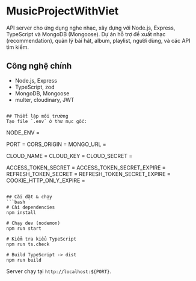 # MusicProjectWithViet

API server cho ứng dụng nghe nhạc, xây dựng với Node.js, Express, TypeScript và MongoDB (Mongoose). Dự án hỗ trợ đề xuất nhạc (recommendation), quản lý bài hát, album, playlist, người dùng, và các API tìm kiếm.

## Công nghệ chính
- Node.js, Express 
- TypeScript, zod
- MongoDB, Mongoose
- multer, cloudinary, JWT

```

## Thiết lập môi trường
Tạo file `.env` ở thư mục gốc:
```
NODE_ENV = 

PORT = 
CORS_ORIGIN = 
MONGO_URL = 

CLOUD_NAME = 
CLOUD_KEY = 
CLOUD_SECRET = 

ACCESS_TOKEN_SECRET =
ACCESS_TOKEN_SECRET_EXPIRE = 
REFRESH_TOKEN_SECRET =
REFRESH_TOKEN_SECRET_EXPIRE = 
COOKIE_HTTP_ONLY_EXPIRE = 

```

## Cài đặt & chạy
```bash
# Cài dependencies
npm install

# Chạy dev (nodemon)
npm run start

# Kiểm tra kiểu TypeScript
npm run ts.check

# Build TypeScript -> dist
npm run build
```
Server chạy tại `http://localhost:${PORT}`.


